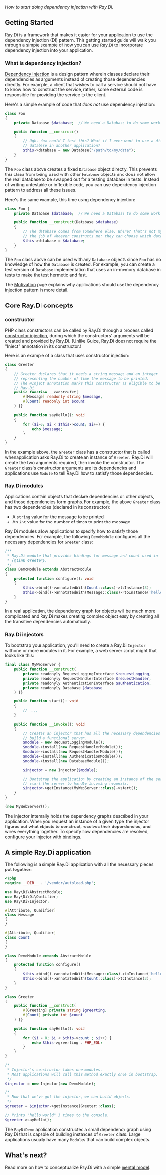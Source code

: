 _How to start doing dependency injection with Ray.Di._

## Getting Started

Ray.Di is a framework that makes it easier for your application to use the dependency injection (DI) pattern. This getting started guide will walk you through a simple example of how you can use Ray.Di to incorporate dependency injection into your application.

### What is dependency injection?

[Dependency injection](https://en.wikipedia.org/wiki/Dependency_injection) is a design pattern wherein classes declare their dependencies as arguments instead
of creating those dependencies directly. For example, a client that wishes to call a service should not have to know how to construct the service, rather, some external code is responsible for providing the service to the client.

Here's a simple example of code that *does not* use dependency injection:

```php
class Foo
{
    private Database $database;  // We need a Database to do some work
    
    public function __construct()
    {
        // Ugh. How could I test this? What if I ever want to use a different
        // database in another application?
        $this->database = new Database("/path/to/my/data");
    }
}
```

The `Foo` class above creates a fixed `Database` object directly. This prevents this class from being used with other `Database` objects and does not allow the real database to be swapped out for a testing database in tests. Instead of writing untestable or inflexible code, you can use dependency injection pattern
to address all these issues.

Here's the same example, this time using dependency injection:

```php
class Foo {
    private Database $database;  // We need a Database to do some work
    
    public function __construct(Database $database)
    {
        // The database comes from somewhere else. Where? That's not my job, that's
        // the job of whoever constructs me: they can choose which database to use.
        $this->database = $database;
    }
}
```

The `Foo` class above can be used with any `Database` objects since `Foo` has no knowledge of how the `Database` is created. For example, you can create a test version of `Database` implementation that uses an in-memory database in tests to make the test hermetic and fast.

The [Motivation](Motivation.md) page explains why applications should use the dependency injection pattern in more detail.

## Core Ray.Di concepts

### constructor

PHP class constructors can be called by Ray.Di through a process called [constructor injection](Injections.md#constructor-injection), during which the constructors' arguments will be created and provided by Ray.Di. (Unlike Guice, Ray.Di does not require the "Inject" annotation in its constructor.)

Here is an example of a class that uses constructor injection:

```php
class Greeter
{
    // Greeter declares that it needs a string message and an integer
    // representing the number of time the message to be printed.
    // The @Inject annotation marks this constructor as eligible to be used by
    // Ray.Di.
    public function __construfct(
        #[Message] readonly string $message,
        #[Count] readonly int $count
    ) {}

    public function sayHello(): void
    {
        for ($i=0; $i < $this->count; $i++) {
            echo $message;
        }
    }
}
```

In the example above, the `Greeter` class has a constructor that is called whenapplication asks Ray.Di to create an instance of `Greeter`. Ray.Di will create the two arguments required, then invoke the constructor. The `Greeter` class's constructor arguments are its dependencies and applications use `Module` to tell Ray.Di how to satisfy those dependencies.

### Ray.Di modules

Applications contain objects that declare dependencies on other objects, and those dependencies form graphs. For example, the above `Greeter` class has two dependencies (declared in its constructor):

*   A `string` value for the message to be printed
*   An `int` value for the number of times to print the message

Ray.Di modules allow applications to specify how to satisfy those dependencies. For example, the following `DemoModule` configures all the necessary dependencies for `Greeter` class:

```php
/**
 * Ray.Di module that provides bindings for message and count used in
 * {@link Greeter}.
 */
class DemoModule extends AbstractModule
{
    protected function configure(): void
    {
        $this->bind()->annotatedWith(Count::class)->toInstance(3);
        $this->bind()->annotatedWith(Message::class)->toInstance('hello world');
    }
}
```

In a real application, the dependency graph for objects will be much more complicated and Ray.Di makes creating complex object easy by creating all the transitive dependencies automatically.

### Ray.Di injectors

To bootstrap your application, you'll need to create a Ray.Di `Injector` withone or more modules in it. For example, a web server script might that looks like this:

```php
final class MyWebServer {
    public function __construct(
        private readonyly RequestLoggingInterface $requestLogging,
        private readonyly RequestHandlerInterface $requestHandler,
        private readonyly AuthenticationInterface $authentication,
        private readonyly Database $database
    ) {}

    public function start(): void
    {
        //　...
    }
    
    public function __invoke(): void
    {
        // Creates an injector that has all the necessary dependencies needed to
        // build a functional server.
        $module = new RequestLoggingModule();
        $module->install(new RequestHandlerModule());
        $module->install(new RequestHandlerModule());
        $module->install(new AuthenticationModule());
        $module->install(new DatabaseModule());

        $injector = new Injector($module);
    
        // Bootstrap the application by creating an instance of the server then
        // start the server to handle incoming requests.
        $injector->getInstance(MyWebServer::class)->start();
    }
}

(new MyWebServer)();
```

The injector internally holds the dependency graphs described in your application. When you request an instance of a given type, the injector figures out what objects to construct, resolves their dependencies, and wires everything together. To specify how dependencies are resolved, configure your injector with
[bindings](Bindings).

[`Injector`]: https://github.com/ray-di/Ray.Di/blob/2.x/src/di/InjectorInterface.php

## A simple Ray.Di application

The following is a simple Ray.Di application with all the necessary pieces put
together:

```php
<?php
require __DIR__ . '/vendor/autoload.php';

use Ray\Di\AbstractModule;
use Ray\Di\Di\Qualifier;
use Ray\Di\Injector;

#[Attribute, Qualifier]
class Message
{
}

#[Attribute, Qualifier]
class Count
{
}

class DemoModule extends AbstractModule
{
    protected function configure()
    {
        $this->bind()->annotatedWith(Message::class)->toInstance('hello world');
        $this->bind()->annotatedWith(Count::class)->toInstance(3);
    }
}

class Greeter
{
    public function __construct(
        #[Greeting] private string $greerting,
        #[Count] private int $count
    ) {}

    public function sayHello(): void
    {
        for ($i = 0; $i < $this->count ; $i++) {
            echo $this->greerting . PHP_EOL;
        }
    }
}

/*
 * Injector's constructor takes one modules.
 * Most applications will call this method exactly once in bootstrap.
 */
$injector = new Injector(new DemoModule);

/*
 * Now that we've got the injector, we can build objects.
 */
$greeter = $injector->getInstance(Greeter::class);

// Prints "hello world" 3 times to the console.
$greeter->sayHello();
```

The `RayDiDemo` application constructed a small dependency graph using Ray.Di
that is capable of building instances of `Greeter` class. Large applications
usually have many `Module`s that can build complex objects.

## What's next?

Read more on how to conceptualize Ray.Di with a simple [mental model](MentalModel.md).
